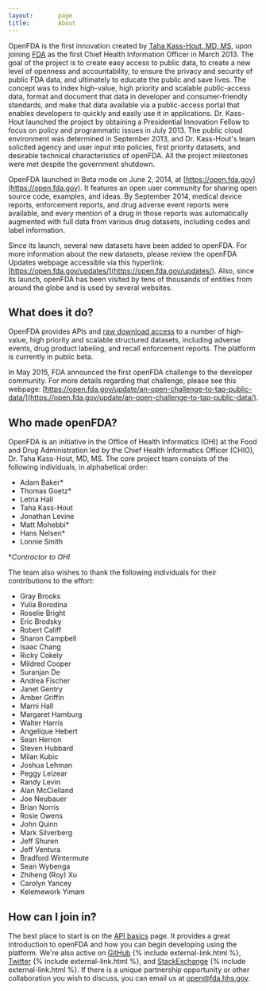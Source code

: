 ```yaml
---
layout:       page
title:        About
---
```


OpenFDA is the first innovation created by [Taha Kass-Hout, MD, MS](http://www.fda.gov/AboutFDA/CentersOffices/ucm349836.htm), upon joining [FDA](http://www.fda.gov/) as the first Chief Health Information Officer in March 2013. The goal of the project is to create easy access to public data, to create a new level of openness and accountability, to ensure the privacy and security of public FDA data, and ultimately to educate the public and save lives. The concept was to index high-value, high priority and scalable public-access data, format and document that data in developer and consumer-friendly standards, and make that data available via a public-access portal that enables developers to quickly and easily use it in applications. Dr. Kass-Hout launched the project by obtaining a Presidential Innovation Fellow to focus on policy and programmatic issues in July 2013. The public cloud environment was determined in September 2013, and Dr. Kass-Hout's team solicited agency and user input into policies, first priority datasets, and desirable technical characteristics of openFDA. All the project milestones were met despite the government shutdown.

OpenFDA launched in Beta mode on June 2, 2014, at [https://open.fda.gov](https://open.fda.gov). It features an open user community for sharing open source code, examples, and ideas. By September 2014, medical device reports, enforcement reports, and drug adverse event reports were available, and every mention of a drug in those reports was automatically augmented with full data from various drug datasets, including codes and label information.

Since its launch, several new datasets have been added to openFDA.  For more information about the new datasets, please review the openFDA Updates webpage accessible via this hyperlink: [https://open.fda.gov/updates/](https://open.fda.gov/updates/). Also, since its launch, openFDA has been visited by tens of thousands of entities from around the globe and is used by several websites.

## What does it do?

OpenFDA provides APIs and [raw download access](https://open.fda.gov/update/openfda-now-allows-direct-downloads-of-data/) to a number of high-value, high priority and scalable structured datasets, including adverse events, drug product labeling, and recall enforcement reports. The platform is currently in public beta.

In May 2015, FDA announced the first openFDA challenge to the developer community.  For more details regarding that challenge, please see this webpage: [https://open.fda.gov/update/an-open-challenge-to-tap-public-data/](https://open.fda.gov/update/an-open-challenge-to-tap-public-data/).

## Who made openFDA?

OpenFDA is an initiative in the Office of Health Informatics (OHI) at the Food and Drug Administration led by the Chief Health Informatics Officer (CHIO), Dr. Taha Kass-Hout, MD, MS. The core project team consists of the following individuals, in alphabetical order:

- Adam Baker*
- Thomas Goetz*
- Letria Hall
- Taha Kass-Hout
- Jonathan Levine
- Matt Mohebbi*
- Hans Nelsen*
- Lonnie Smith

*_Contractor to OHI_

The team also wishes to thank the following individuals for their contributions to the effort:

- Gray Brooks
- Yulia Borodina
- Roselie Bright
- Eric Brodsky
- Robert Califf
- Sharon Campbell
- Isaac Chang
- Ricky Cokely
- Mildred Cooper
- Suranjan De
- Andrea Fischer
- Janet Gentry
- Amber Griffin
- Marni Hall
- Margaret Hamburg
- Walter Harris
- Angelique Hebert
- Sean Herron
- Steven Hubbard
- Milan Kubic
- Joshua Lehman
- Peggy Leizear
- Randy Levin
- Alan McClelland
- Joe Neubauer
- Brian Norris
- Rosie Owens
- John Quinn
- Mark Silverberg
- Jeff Shuren
- Jeff Ventura
- Bradford Wintermute
- Sean Wybenga
- Zhiheng (Roy) Xu
- Carolyn Yancey
- Kelemework Yimam

## How can I join in?

The best place to start is on the [API basics]({{site.baseurl}}/api/reference/) page. It provides a great introduction to openFDA and how you can begin developing using the platform. We're also active on [GitHub](https://github.com/fda) {% include external-link.html %}, [Twitter](https://twitter.com/openFDA) {% include external-link.html %}, and [StackExchange](http://stackexchange.com/search?q=openfda) {% include external-link.html %}. If there is a unique partnership opportunity or other collaboration you wish to discuss, you can email us at [open@fda.hhs.gov](mailto:open@fda.hhs.gov).
